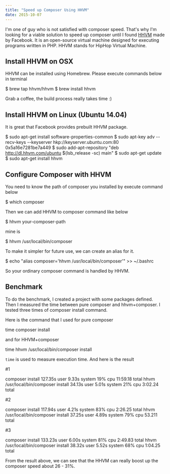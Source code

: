 ```yaml
---
title: "Speed up Composer Using HHVM"
date: 2015-10-07
---
```


I'm one of guy who is not satisfied with composer speed. That's why I'm looking for a viable solution to speed up composer until I found [HHVM](http://hhvm.com/) made by Facebook. It is an open-source virtual machine designed for executing programs written in PHP. HHVM stands for HipHop Virtual Machine.

## Install HHVM on OSX

HHVM can be installed using Homebrew. Please execute commands below in terminal

$ brew tap hhvm/hhvm
$ brew install hhvm

Grab a coffee, the build process really takes time :)

## Install HHVM on Linux (Ubuntu 14.04)

It is great that Facebook provides prebuilt HHVM package.

$ sudo apt-get install software-properties-common
$ sudo apt-key adv --recv-keys --keyserver hkp://keyserver.ubuntu.com:80 0x5a16e7281be7a449
$ sudo add-apt-repository "deb http://dl.hhvm.com/ubuntu $(lsb\_release -sc) main"
$ sudo apt-get update
$ sudo apt-get install hhvm

## Configure Composer with HHVM

You need to know the path of composer you installed by execute command below

$ which composer

Then we can add HHVM to composer command like below

$ hhvm your-composer-path

mine is

$ hhvm /usr/local/bin/composer

To make it simpler for future use, we can create an alias for it.

$ echo "alias composer='hhvm /usr/local/bin/composer'" >> ~/.bashrc

So your ordinary composer command is handled by HHVM.

## Benchmark

To do the benchmark, I created a project with some packages defined. Then I measured the time between pure composer and hhvm+composer. I tested three times of composer install command.

Here is the command that I used for pure composer

time composer install

and for HHVM+composer

time hhvm /usr/local/bin/composer install

`time` is used to measure execution time. And here is the result

#1

composer install 127.35s user 9.33s system 19% cpu 11:59.18 total
hhvm /usr/local/bin/composer install 34.13s user 5.01s system 21% cpu 3:02.24 total

#2

composer install 117.94s user 4.21s system 83% cpu 2:26.25 total
hhvm /usr/local/bin/composer install 37.25s user 4.89s system 79% cpu 53.211 total

#3

composer install 133.23s user 6.00s system 81% cpu 2:49.83 total
hhvm /usr/local/bin/composer install 38.32s user 5.52s system 68% cpu 1:04.25 total

From the result above, we can see that the HHVM can really boost up the composer speed about 26 - 31%.
